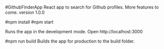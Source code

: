 #GithubFinderApp
React app to search for Github profiles. 
More features to come. 
version 1.0.0


#npm install
#npm start

Runs the app in the development mode.
Open http://localhost:3000

#npm run build
Builds the app for production to the build folder.
